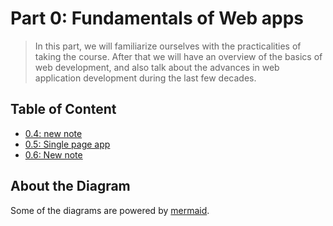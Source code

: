 # Part 0: Fundamentals of Web apps

> In this part, we will familiarize ourselves with the practicalities of taking the course. After that we will have an overview of the basics of web development, and also talk about the advances in web application development during the last few decades.

## Table of Content

- [0.4: new note](./0.4.png)
- [0.5: Single page app](./0.5.png)
- [0.6: New note](./0.6.png)

## About the Diagram

Some of the diagrams are powered by [mermaid](https://github.com/mermaid-js/mermaid).
